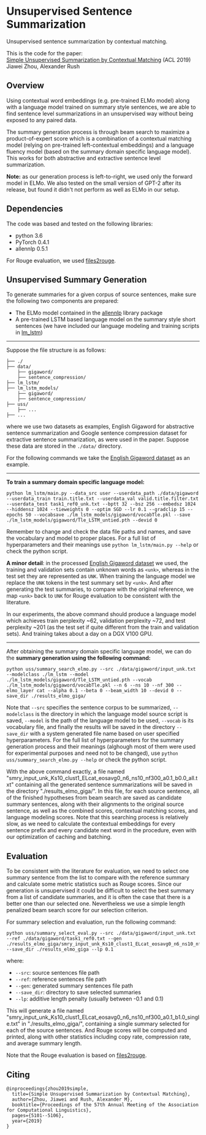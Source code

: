 # Unsupervised Sentence Summarization
Unsupervised sentence summarization by contextual matching.

This is the code for the paper: \
[Simple Unsupervised Summarization by Contextual Matching](https://arxiv.org/pdf/1907.13337.pdf) (ACL 2019) \
Jiawei Zhou, Alexander Rush


## Overview

Using contextual word embeddings (e.g. pre-trained ELMo model) along with a language model trained on summary style sentences, we are able to find sentence level summarizations in an unsupervised way without being exposed to any paired data.

The summary generation process is through beam search to maximize a product-of-expert score which is a combination of a contextual matching model (relying on pre-trained left-contextual embeddings) and a language fluency model (based on the summary domain specific language model). This works for both abstractive and extractive sentence level summarization.

**Note:** as our generation process is left-to-right, we used only the forward model in ELMo. We also tested on the small version of GPT-2 after its release, but found it didn't not perform as well as ELMo in our setup.


## Dependencies

The code was based and tested on the following libraries:
- python 3.6
- PyTorch 0.4.1
- allennlp 0.5.1

For Rouge evaluation, we used [files2rouge](https://github.com/pltrdy/files2rouge).


## Unsupervised Summary Generation

To generate summaries for a given corpus of source sentences, make sure the following two components are prepared:
- The ELMo model contained in the [allennlp](https://github.com/allenai/allennlp) library package
- A pre-trained LSTM based language model on the summary style short sentences (we have included our language modeling and training scripts in [lm_lstm](./lm_lstm))

---

Suppose the file structure is as follows:
```
├── ./
├── data/
    ├── gigaword/
    ├── sentence_compression/
├── lm_lstm/
├── lm_lstm_models/
    ├── gigaword/
    ├── sentence_compression/
├── uss/
    ├── ...
├── ...
```

where we use two datasets as examples, English Gigaword for abstractive sentence summarization and Google sentence compression dataset for extractive sentence summarization, as were used in the paper. Suppose these data are stored in the `./data/` directory.

For the following commands we take the [English Gigaword dataset](https://github.com/harvardnlp/sent-summary) as an example.

---

**To train a summary domain specific language model:**

```
python lm_lstm/main.py --data_src user --userdata_path ./data/gigaword --userdata_train train.title.txt --userdata_val valid.title.filter.txt --userdata_test task1_ref0_unk.txt --bptt 32 --bsz 256 --embedsz 1024 --hiddensz 1024 --tieweights 0 --optim SGD --lr 0.1 --gradclip 15 --epochs 50 --vocabsave ./lm_lstm_models/gigaword/vocabTle.pkl --save ./lm_lstm_models/gigaword/Tle_LSTM_untied.pth --devid 0
```
Remember to change and check the data file paths and names, and save the vocabulary and model to proper places. For a full list of hyperparameters and their meanings use `python lm_lstm/main.py --help` or check the python script.

**A minor detail**: in the processed [English Gigaword dataset](https://github.com/harvardnlp/sent-summary) we used, the training and validation sets contain unknown words as `<unk>`, whereas in the test set they are represented as `UNK`. When training the language model we replace the `UNK` tokens in the test summary set by `<unk>`. And after generating the test summaries, to compare with the original reference, we map `<unk>` back to `UNK` for Rouge evaluation to be consistent with the literature.

In our experiments, the above command should produce a language model which achieves train perplexity ~62, validation perplexity ~72, and test perplexity ~201 (as the test set if quite different from the train and validation sets). And training takes about a day on a DGX V100 GPU.

---

After obtaining the summary domain specific language model, we can do the **summary generation using the following command:**

```
python uss/summary_search_elmo.py --src ./data/gigaword/input_unk.txt --modelclass ./lm_lstm --model ./lm_lstm_models/gigaword/Tle_LSTM_untied.pth --vocab ./lm_lstm_models/gigaword/vocabTle.pkl --n 6 --ns 10 --nf 300 --elmo_layer cat --alpha 0.1 --beta 0 --beam_width 10 --devid 0 --save_dir ./results_elmo_giga/
```

Note that `--src` specifies the sentence corpus to be summarized, `--modelclass` is the directory in which the language model source script is saved, `--model` is the path of the language model to be used, `--vocab` is its vocabulary file, and finally the results will be saved in the directory `--save_dir` with a system generated file name based on user specified hyperparameters. For the full list of hyperparameters for the summary generation process and their meanings (alghough most of them were used for experimental purposes and need not to be changed), use `python uss/summary_search_elmo.py --help` or check the python script.

With the above command exactly, a file named "smry_input_unk_Ks10_clust1_ELcat_eosavg0_n6_ns10_nf300_a0.1_b0.0_all.txt" containing all the generated sentence summarizations will be saved in the directory "./results_elmo_giga/". In this file, for each source sentence, all of the finished hypotheses from beam search are saved as candidate summary sentences, along with their alignments to the original source sentence, as well as the combined scores, contextual matching scores, and language modeling scores. Note that this searching process is relatively slow, as we need to calculate the contextual embeddings for every sentence prefix and every candidate next word in the procedure, even with our optimization of caching and batching.


## Evaluation

To be consistent with the literature for evaluation, we need to select one summary sentence from the list to compare with the reference summary and calculate some metric statistics such as Rouge scores. Since our generation is unsupervised it could be difficult to select the best summary from a list of candidate summaries, and it is often the case that there is a better one than our selected one. Nevertheless we use a simple length penalized beam search score for our selection criterion.

For summary selection and evaluation, run the following command:

```
python uss/summary_select_eval.py --src ./data/gigaword/input_unk.txt --ref ./data/gigaword/task1_ref0.txt --gen ./results_elmo_giga/smry_input_unk_Ks10_clust1_ELcat_eosavg0_n6_ns10_nf300_a0.1_b0.0_all.txt --save_dir ./results_elmo_giga --lp 0.1
```

where:
- `--src`: source sentences file path
- `--ref`: reference sentences file path
- `--gen`: generated summary sentences file path
- `--save_dir`: directory to save selected summaries
- `--lp`: additive length penalty (usually between -0.1 and 0.1)

This will generate a file named "smry_input_unk_Ks10_clust1_ELcat_eosavg0_n6_ns10_nf300_a0.1_b1.0_single.txt" in "./results_elmo_giga/", containing a single summary selected for each of the source sentences. And Rouge scores will be computed and printed, along with other statistics including copy rate, compression rate, and average summary length.

Note that the Rouge evaluation is based on [files2rouge](https://github.com/pltrdy/files2rouge).


## Citing

```
@inproceedings{zhou2019simple,
  title={Simple Unsupervised Summarization by Contextual Matching},
  author={Zhou, Jiawei and Rush, Alexander M},
  booktitle={Proceedings of the 57th Annual Meeting of the Association for Computational Linguistics},
  pages={5101--5106},
  year={2019}
}
```
